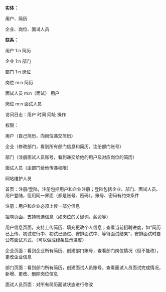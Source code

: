 **实体：**

用户、简历

企业、岗位、面试人员



**联系：**

用户 1:n 简历

企业 1:n 部门

部门 1:n 岗位

岗位 m:n 简历

面试人员 m:n（面试） 用户

岗位 m:n 面试人员



访问日志：用户 时间 网址 操作



权限：

用户（自己简历，向岗位递交简历）

企业（修改部门，看到所有部门信息和简历，注册部门账号）

部门（注册面试人员账号，看到递交给他的用户及对应岗位的简历）

面试人员（由部门给他传递权限）

网站维护人员



首页：注册/登陆，注册包括用户和企业注册；登陆包括企业、部门、面试人员、用户登陆，但用同一界面（都是账号、密码）。账号、密码有约束条件

注册：用户和企业必须上传一部分信息

招聘页面，支持筛选信息（如岗位的关键词，薪资等）

用户信息页面，支持上传简历、填充更改个人信息；查看当前招聘进度，如“简历已上传、初试进行中、初试已通过、安排面试中、等待面试结果”，安排面试时要公布面试方式，（可以做成绿条显示进度）

企业页面：看到企业所有简历、创建部门账号，查看部门岗位情况（但不能改），更改企业信息

部门页面：看到部门所有简历，创建面试人员账号，查看面试人员面试完成情况，新增、更改、删除岗位信息

面试人员页面：对所有简历面试状态进行修改